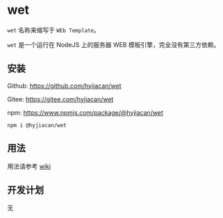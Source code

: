 # wet

`wet` 名称来缩写于 `WEb Template`。

`wet` 是一个运行在 NodeJS 上的服务器 WEB 模板引擎，完全没有第三方依赖。

## 安装

Github: https://github.com/hyjiacan/wet

Gitee: https://gitee.com/hyjiacan/wet

npm: https://www.npmjs.com/package/@hyjiacan/wet

```shell
npm i @hyjiacan/wet
```

## 用法

用法请参考 [wiki](https://gitee.com/hyjiacan/wet/wikis) 

## 开发计划

无
